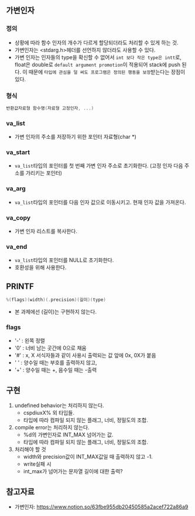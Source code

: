 ## 가변인자
### 정의
- 상황에 따라 함수 인자의 개수가 다르게 할당되더라도 처리할 수 있게 하는 것.
- 가변인자는 <stdarg.h>헤더를 선언하지 않더라도 사용할 수 있다.
- 가변 인자는 인자들의 type을 확신할 수 없어서 `int 보다 작은 type은 intt`로, float은 double로 `default argument promotion`이 적용되어 stack에 push 된다. 이 때문에 `타입에 관심을 덜 써도 프로그램은 정의된 행동을 보장`받는다는 장점이 있다.

### 형식
```c
반환값자료형 함수명(자료형 고정인자, ...)
```
### va_list
- 가변 인자의 주소를 저장하기 위한 포인터 자료형(char *)

### va_start
- `va_list`타입의 포인터를 첫 번째 가변 인자 주소로 초기화한다. (고정 인자 다음 주소를 가리키는 포인터)

### va_arg
- `va_list`타입의 포인터를 다음 인자 값으로 이동시키고. 현재 인자 값을 가져온다.

### va_copy
- 가변 인자 리스트를 복사한다.

### va_end
- `va_list`타입의 포인터를 NULL로 초기화한다.
- 호환성을 위해 사용한다.

## PRINTF
```c
%(flags)(width)(.precision)(길이)(type)
```
- 본 과제에선 (길이)는 구현하지 않는다.

### flags
- '-' : 왼쪽 정렬
- '0' : 너비 남는 곳간에 0으로 채움
- '#' : x, X 서식자들과 같이 사용시 출력되는 값 앞에 0x, 0X가 붙음
- ' ' : 양수일 때는 부호를 출력하지 않고,  
- '+' : 양수일 때는 +, 음수일 때는 -출력

## 구현
1. undefined behavior는 처리하지 않는다.
	- cspdiuxX% 외 타입들.
	- 타입에 따라 컴파일 되지 않는 플래그, 너비, 정밀도의 조합.
2. compile error는 처리하지 않는다.
	- %d의 가변인자로 INT_MAX 넘어가는 값.
	- 타입에 따라 컴파일 되지 않는 플래그, 너비, 정밀도의 조합.
3. 처리해야 할 것
	- width와 precision값이 INT_MAX값일 때 출력하지 않고 -1.
	- write실패 시
	- int_max가 넘어가는 문자열 길이에 대한 출력?
## 참고자료
- 가변인자: https://www.notion.so/63fbe955db20450585a2acef722a86a9

